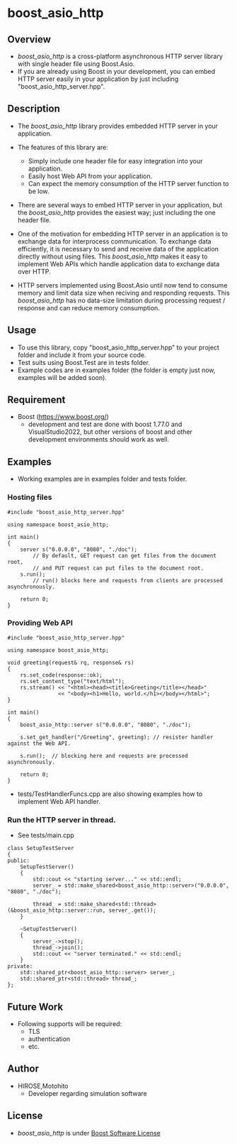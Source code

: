 boost_asio_http
===============

## Overview

- *boost_asio_http* is a cross-platform asynchronous HTTP server library with single header file using Boost.Asio.
- If you are already using Boost in your development, you can embed HTTP server easily in your application by just including "boost_asio_http_server.hpp".

## Description

- The *boost_asio_http* library provides embedded HTTP server in your application.
- The features of this library are:
	- Simply include one header file for easy integration into your application.
	- Easily host Web API from your application.
	- Can expect the memory consumption of the HTTP server function to be low.

- There are several ways to embed HTTP server in your application, but the *boost_asio_http* provides the easiest way; just including the one header file.

- One of the motivation for embedding HTTP server in an application is to exchange data for interprocess communication.
To exchange data efficiently, it is necessary to send and receive data of the application directly without using files.
This *boost_asio_http* makes it easy to implement Web APIs which handle application data to exchange data over HTTP.

- HTTP servers implemented using Boost.Asio until now tend to consume memory and limit data size when reciving and responding requests.
This *boost_asio_http* has no data-size limitation during processing request / response and can reduce memory consumption.

## Usage

- To use this library, copy "boost_asio_http_server.hpp" to your project folder and include it from your source code.
- Test suits using Boost.Test are in tests folder.
- Example codes are in examples folder (the folder is empty just now, examples will be added soon).

## Requirement

- Boost (https://www.boost.org/)
	- development and test are done with boost 1.77.0 and VisualStudio2022, but other versions of boost and other development environments should work as well.

## Examples

- Working examples are in examples folder and tests folder.

### Hosting files
````
#include "boost_asio_http_server.hpp"

using namespace boost_asio_http;

int main()
{
    server s("0.0.0.0", "8080", "./doc");
        // By default, GET request can get files from the document root,
        // and PUT request can put files to the document root.
    s.run();
        // run() blocks here and requests from clients are processed asynchronously.

    return 0;
}

````

### Providing Web API
````
#include "boost_asio_http_server.hpp"

using namespace boost_asio_http;

void greeting(request& rq, response& rs)
{
    rs.set_code(response::ok);
    rs.set_content_type("text/html");
    rs.stream() << "<html><head><title>Greeting</title></head>"
                << "<body><h1>Hello, world.</h1></body></html>";
}

int main()
{
    boost_asio_http::server s("0.0.0.0", "8080", "./doc");

    s.set_get_handler("/Greeting", greeting); // resister handler against the Web API.

    s.run();  // blocking here and requests are processed asynchronously.

    return 0;
}
````
- tests/TestHandlerFuncs.cpp are also showing examples how to implement Web API handler.


### Run the HTTP server in thread.
- See tests/main.cpp

````
class SetupTestServer
{
public:
	SetupTestServer()
	{
		std::cout << "starting server..." << std::endl;
		server_ = std::make_shared<boost_asio_http::server>("0.0.0.0", "8080", "./doc");

		thread_ = std::make_shared<std::thread>(&boost_asio_http::server::run, server_.get());
	}

	~SetupTestServer()
	{
		server_->stop();
		thread_->join();
		std::cout << "server terminated." << std::endl;
	}
private:
	std::shared_ptr<boost_asio_http::server> server_;
	std::shared_ptr<std::thread> thread_;
};
````

## Future Work

- Following supports will be required:
	- TLS
	- authentication
	- etc.

## Author

- HIROSE,Motohito
	- Developer regarding simulation software

## License

- *boost_asio_http* is under [Boost Software License](https://www.boost.org/LICENSE_1_0.txt)

